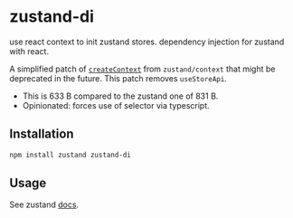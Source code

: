 # zustand-di

use react context to init zustand stores. dependency injection for zustand with react.

A simplified patch of [`createContext`](https://github.com/pmndrs/zustand/blob/main/src/context.ts) from `zustand/context` that might be deprecated in the future. This patch removes `useStoreApi`.

- This is 633 B compared to the zustand one of 831 B.
- Opinionated: forces use of selector via typescript.

## Installation

```bash
npm install zustand zustand-di
```

## Usage

See zustand [docs](https://github.com/pmndrs/zustand/blob/main/docs/guides/initialize-state-with-props.md).
